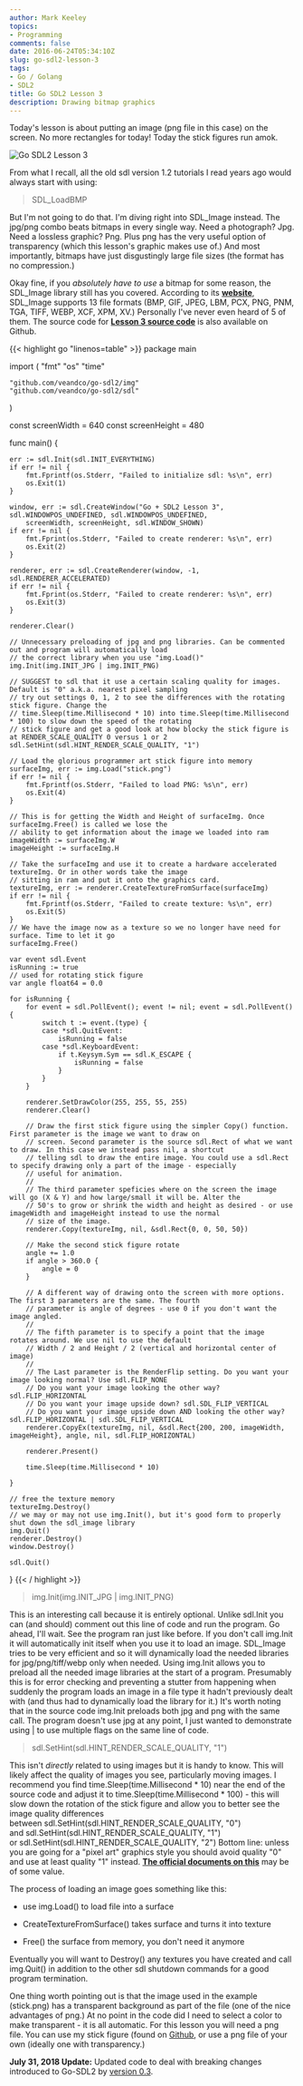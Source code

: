 ```yaml
---
author: Mark Keeley
topics:
- Programming
comments: false
date: 2016-06-24T05:34:10Z
slug: go-sdl2-lesson-3
tags:
- Go / Golang
- SDL2
title: Go SDL2 Lesson 3
description: Drawing bitmap graphics
---
```


Today's lesson is about putting an image (png file in this case) on the screen. No more rectangles for today! Today the stick figures run amok.

![Go SDL2 Lesson 3](/media/img/lesson03.png)

<!--more-->

From what I recall, all the old sdl version 1.2 tutorials I read years ago would always start with using:

> SDL_LoadBMP

But I'm not going to do that. I'm diving right into SDL_Image instead. The jpg/png combo beats bitmaps in every single way. Need a photograph? Jpg. Need a lossless graphic? Png. Plus png has the very useful option of transparency (which this lesson's graphic makes use of.) And most importantly, bitmaps have just disgustingly large file sizes (the format has no compression.)

Okay fine, if you _absolutely have to use_ a bitmap for some reason, the SDL_Image library still has you covered. According to its **[website](https://www.libsdl.org/projects/SDL_image/)**, SDL_Image supports 13 file formats (BMP, GIF, JPEG, LBM, PCX, PNG, PNM, TGA, TIFF, WEBP, XCF, XPM, XV.) Personally I've never even heard of 5 of them. The source code for [**Lesson 3 source code**](https://github.com/MarkKeeley/Go-SDL2-Lessons/tree/master/Lesson03) is also available on Github.

{{< highlight go "linenos=table" >}}
package main

import (
	"fmt"
	"os"
	"time"

	"github.com/veandco/go-sdl2/img"
	"github.com/veandco/go-sdl2/sdl"
)

const screenWidth = 640
const screenHeight = 480

func main() {

	err := sdl.Init(sdl.INIT_EVERYTHING)
	if err != nil {
		fmt.Fprintf(os.Stderr, "Failed to initialize sdl: %s\n", err)
		os.Exit(1)
	}

	window, err := sdl.CreateWindow("Go + SDL2 Lesson 3", sdl.WINDOWPOS_UNDEFINED, sdl.WINDOWPOS_UNDEFINED,
		screenWidth, screenHeight, sdl.WINDOW_SHOWN)
	if err != nil {
		fmt.Fprint(os.Stderr, "Failed to create renderer: %s\n", err)
		os.Exit(2)
	}

	renderer, err := sdl.CreateRenderer(window, -1, sdl.RENDERER_ACCELERATED)
	if err != nil {
		fmt.Fprint(os.Stderr, "Failed to create renderer: %s\n", err)
		os.Exit(3)
	}

	renderer.Clear()

	// Unnecessary preloading of jpg and png libraries. Can be commented out and program will automatically load
	// the correct library when you use "img.Load()"
	img.Init(img.INIT_JPG | img.INIT_PNG)

	// SUGGEST to sdl that it use a certain scaling quality for images. Default is "0" a.k.a. nearest pixel sampling
	// try out settings 0, 1, 2 to see the differences with the rotating stick figure. Change the
	// time.Sleep(time.Millisecond * 10) into time.Sleep(time.Millisecond * 100) to slow down the speed of the rotating
	// stick figure and get a good look at how blocky the stick figure is at RENDER_SCALE_QUALITY 0 versus 1 or 2
	sdl.SetHint(sdl.HINT_RENDER_SCALE_QUALITY, "1")

	// Load the glorious programmer art stick figure into memory
	surfaceImg, err := img.Load("stick.png")
	if err != nil {
		fmt.Fprintf(os.Stderr, "Failed to load PNG: %s\n", err)
		os.Exit(4)
	}

	// This is for getting the Width and Height of surfaceImg. Once surfaceImg.Free() is called we lose the
	// ability to get information about the image we loaded into ram
	imageWidth := surfaceImg.W
	imageHeight := surfaceImg.H

	// Take the surfaceImg and use it to create a hardware accelerated textureImg. Or in other words take the image
	// sitting in ram and put it onto the graphics card.
	textureImg, err := renderer.CreateTextureFromSurface(surfaceImg)
	if err != nil {
		fmt.Fprintf(os.Stderr, "Failed to create texture: %s\n", err)
		os.Exit(5)
	}
	// We have the image now as a texture so we no longer have need for surface. Time to let it go
	surfaceImg.Free()

	var event sdl.Event
	isRunning := true
	// used for rotating stick figure
	var angle float64 = 0.0

	for isRunning {
		for event = sdl.PollEvent(); event != nil; event = sdl.PollEvent() {
			switch t := event.(type) {
			case *sdl.QuitEvent:
				isRunning = false
			case *sdl.KeyboardEvent:
				if t.Keysym.Sym == sdl.K_ESCAPE {
					isRunning = false
				}
			}
		}

		renderer.SetDrawColor(255, 255, 55, 255)
		renderer.Clear()

		// Draw the first stick figure using the simpler Copy() function. First parameter is the image we want to draw on
		// screen. Second parameter is the source sdl.Rect of what we want to draw. In this case we instead pass nil, a shortcut
		// telling sdl to draw the entire image. You could use a sdl.Rect to specify drawing only a part of the image - especially
		// useful for animation.
		//
		// The third parameter speficies where on the screen the image will go (X & Y) and how large/small it will be. Alter the
		// 50's to grow or shrink the width and height as desired - or use imageWidth and imageHeight instead to use the normal
		// size of the image.
		renderer.Copy(textureImg, nil, &sdl.Rect{0, 0, 50, 50})

		// Make the second stick figure rotate
		angle += 1.0
		if angle > 360.0 {
			angle = 0
		}

		// A different way of drawing onto the screen with more options. The first 3 parameters are the same. The fourth
		// parameter is angle of degrees - use 0 if you don't want the image angled.
		//
		// The fifth parameter is to specify a point that the image rotates around. We use nil to use the default
		// Width / 2 and Height / 2 (vertical and horizontal center of image)
		//
		// The Last parameter is the RenderFlip setting. Do you want your image looking normal? Use sdl.FLIP_NONE
		// Do you want your image looking the other way? sdl.FLIP_HORIZONTAL
		// Do you want your image upside down? sdl.SDL_FLIP_VERTICAL
		// Do you want your image upside down AND looking the other way? sdl.FLIP_HORIZONTAL | sdl.SDL_FLIP_VERTICAL
		renderer.CopyEx(textureImg, nil, &sdl.Rect{200, 200, imageWidth, imageHeight}, angle, nil, sdl.FLIP_HORIZONTAL)

		renderer.Present()

		time.Sleep(time.Millisecond * 10)

	}

	// free the texture memory
	textureImg.Destroy()
	// we may or may not use img.Init(), but it's good form to properly shut down the sdl_image library
	img.Quit()
	renderer.Destroy()
	window.Destroy()

	sdl.Quit()
}
{{< / highlight >}}

> img.Init(img.INIT_JPG | img.INIT_PNG)

This is an interesting call because it is entirely optional. Unlike sdl.Init you can (and should) comment out this line of code and run the program. Go ahead, I'll wait. See the program ran just like before. If you don't call img.Init it will automatically init itself when you use it to load an image. SDL_Image tries to be very efficient and so it will dynamically load the needed libraries for jpg/png/tiff/webp only when needed. Using img.Init allows you to preload all the needed image libraries at the start of a program. Presumably this is for error checking and preventing a stutter from happening when suddenly the program loads an image in a file type it hadn't previously dealt with (and thus had to dynamically load the library for it.) It's worth noting that in the source code img.Init preloads both jpg and png with the same call. The program doesn't use jpg at any point, I just wanted to demonstrate using | to use multiple flags on the same line of code.

> sdl.SetHint(sdl.HINT_RENDER_SCALE_QUALITY, "1")

This isn't _directly_ related to using images but it is handy to know. This will likely affect the quality of images you see, particularly moving images. I recommend you find time.Sleep(time.Millisecond * 10) near the end of the source code and adjust it to time.Sleep(time.Millisecond * 100) - this will slow down the rotation of the stick figure and allow you to better see the image quality differences between sdl.SetHint(sdl.HINT_RENDER_SCALE_QUALITY, "0") and sdl.SetHint(sdl.HINT_RENDER_SCALE_QUALITY, "1") or sdl.SetHint(sdl.HINT_RENDER_SCALE_QUALITY, "2") Bottom line: unless you are going for a "pixel art" graphics style you should avoid quality "0" and use at least quality "1" instead. **[The official documents on this](https://wiki.libsdl.org/SDL_HINT_RENDER_SCALE_QUALITY?highlight=%28%5CbCategoryDefine%5Cb%29%7C%28CategoryHints%29)** may be of some value.

The process of loading an image goes something like this:

 	
  * use img.Load() to load file into a surface

 	
  * CreateTextureFromSurface() takes surface and turns it into texture

 	
  * Free() the surface from memory, you don't need it anymore

Eventually you will want to Destroy() any textures you have created and call img.Quit() in addition to the other sdl shutdown commands for a good program termination.

One thing worth pointing out is that the image used in the example (stick.png) has a transparent background as part of the file (one of the nice advantages of png.) At no point in the code did I need to select a color to make transparent - it is all automatic. For this lesson you will need a png file. You can use my stick figure (found on [Github](https://github.com/MarkKeeley/Go-SDL2-Lessons/tree/master/Lesson03), or use a png file of your own (ideally one with transparency.)

**July 31, 2018 Update:** Updated code to deal with breaking changes introduced to Go-SDL2 by [version 0.3](https://github.com/veandco/go-sdl2/releases).
